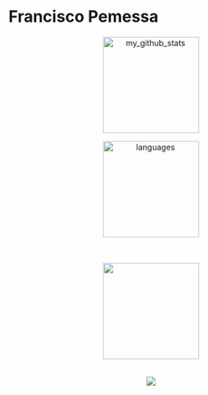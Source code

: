 # Francisco Pemessa

<a align="center" href="https://github.com/FrancisP100?tab=repositories">
    <p align="center">
        <img src="https://github-readme-stats.vercel.app/api?username=FrancisP100&show_icons=true&theme=tokyonight&include_all_commits=true&count_private=true" alt="my_github_stats" height="170" />
   <p align="center">
<img src="https://github-readme-stats.vercel.app/api/top-langs/?username=FrancisP100&layout=compact&theme=tokyonight" alt="languages" height="170">
    </p>
</a>
<br/>

<p align="center">
<code><img height="170" src="https://raw.githubusercontent.com/jmnote/z-icons/master/svg/c.svg"></code>
 
  <br/>
  <br/>

  <p align="center"> 
  <img src="https://profile-counter.glitch.me/FrancisP100/count.svg" />
</p>
